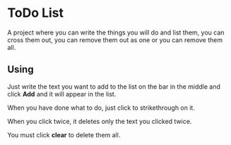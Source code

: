 # ToDo List
 A project where you can write the things you will do and list them, you can cross them out, you can remove them out as one or you can remove them all.



## Using
 Just write the text you want to add to the list on the bar in the middle and click **Add** and it will appear in the list.
 
 When you have done what to do, just click to strikethrough on it.
 
 When you click twice, it deletes only the text you clicked twice.
 
 You must click **clear** to delete them all.
 
 
